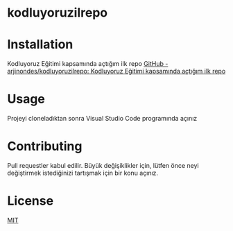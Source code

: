 # kodluyoruzilrepo

# Installation
Kodluyoruz Eğitimi kapsamında açtığım ilk repo [GitHub - arjinondes/kodluyoruzilrepo: Kodluyoruz Eğitimi kapsamında açtığım ilk repo](https://github.com/arjinondes/kodluyoruzilrepo.git)

# Usage
Projeyi cloneladıktan sonra Visual Studio Code programında açınız 
 
# Contributing
Pull requestler kabul edilir. Büyük değişiklikler için, lütfen önce neyi değiştirmek istediğinizi tartışmak için bir konu açınız.

# License
<a href="https://choosealicense.com/licenses/mit/.">MIT</a>
